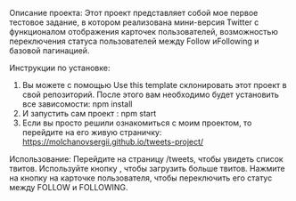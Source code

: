 Описание проекта:
Этот проект представляет собой мое первое тестовое задание, в котором реализована мини-версия Twitter с функционалом отображения карточек пользователей, возможностью переключения статуса пользователей между Follow иFollowing и базовой пагинацией.

Инструкции по установке:
1)	Вы можете с помощью Use this template склонировать этот проект в свой репозиторий. После этого вам необходимо будет установить все зависомости: npm install
2)	И запустить сам проект : npm start
3)	Если вы просто решили ознакомиться с моим проектом, то перейдите на его живую страничку: https://molchanovsergii.github.io/tweets-project/

Использование:
Перейдите на страницу /tweets, чтобы увидеть список твитов. Используйте кнопку <LOAD MORE>, чтобы загрузить больше твитов. Нажмите на кнопку на карточке пользователя, чтобы переключить его статус между FOLLOW и FOLLOWING.

